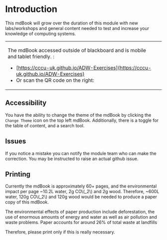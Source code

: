 # Introduction 

This mdBook will grow over the duration of this module with new labs/workshops and general content needed to test and increase your knowledge of computing systems. 

<table>
<tr>
<td>

The mdBook accessed outside of blackboard and is mobile and tablet friendly. :
- [https://cccu-uk.github.io/ADW-Exercises](https://cccu-uk.github.io/ADW-Exercises)
- Or scan the QR code on the right:
</td>
<td>


<a rel='nofollow' href='https://www.qr-code-generator.com' border='0' style='cursor:default'><img src='https://chart.googleapis.com/chart?cht=qr&chl=https%3A%2F%2Fteachingmaterial.github.io%2FELEE1149_Exercises%2F&chs=180x180&choe=UTF-8&chld=L|2' alt=''></a>
</td>
</tr>
</table>


## Accessibility

You have the ability to change the theme of the mdBook by clicking the `Change Theme` icon on the top left mdBook. Additionally, there is a toggle for the table of content, and a search tool. 

## Issues

If you notice a mistake you can notify the module team who can make the correction. You may be instructed to raise an actual github issue. 

## Printing

Currently the mdBook is approximately 60+ pages, and the environmental impact per page ~10.2L water, 2g CO\\(_2\\) and 2g wood. Therefore, ~600L water, 120g CO\\(_2\\) and 120g wood would be needed to produce a paper copy of this mdBook.

The environmental effects of paper production include deforestation, the use of enormous amounts of energy and water as well as air pollution and waste problems. Paper accounts for around 26% of total waste at landfills

Therefore, please print only if this is really necessary.